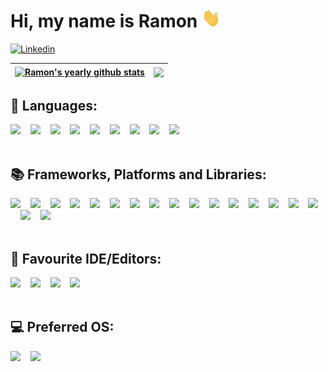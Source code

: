 # Hi, my name is Ramon <img src="./gifs/hi.gif" height="30px" width="30px">

[![Linkedin](https://img.shields.io/badge/LinkedIn-blue?style=for-the-badge&logo=linkedin&labelColor=blue&link=https://www.linkedin.com/in/ramon-jaspers/)](https://www.linkedin.com/in/ramon-jaspers/)

| <a href="https://github.com/anuraghazra/github-readme-stats"><img align="center" src="https://github-readme-stats.vercel.app/api?username=ramonjaspers&theme=nightowl&hide=contribs,issues&show_icons=true&count_private=true&include_all_commits=true&hide_border=true" alt="Ramon's yearly github stats" /></a> | <a href="https://github.com/anuraghazra/github-readme-stats"><img align="center" src="https://github-readme-stats.vercel.app/api/top-langs/?username=ramonjaspers&theme=nightowl&layout=compact&hide=html,jupyter%20notebook,css&hide_border=true&langs_count=6" /></a> |
| --------------------------------------------------------------------------------------------------------------------------------------------------------------------------------------------------------------------------------------------------------------------------------------- | ----------------------------------------------------------------------------------------------------------------------------------------------------------------------------------------------------------------------------------------------------------------------- |

## 👾 Languages:

<div>
  <img  src="https://img.shields.io/badge/c++-%2300599C.svg?style=for-the-badge&logo=c%2B%2B&logoColor=white">&nbsp;&nbsp;&nbsp;
  <img  src="https://img.shields.io/badge/css3-%231572B6.svg?style=for-the-badge&logo=css3&logoColor=white">&nbsp;&nbsp;&nbsp;
  <img  src="https://img.shields.io/badge/html5-%23E34F26.svg?style=for-the-badge&logo=html5&logoColor=white">&nbsp;&nbsp;&nbsp;
  <img  src="https://img.shields.io/badge/java-%23ED8B00.svg?style=for-the-badge&logo=java&logoColor=white">&nbsp;&nbsp;&nbsp;
  <img  src="https://img.shields.io/badge/javascript-%23323330.svg?style=for-the-badge&logo=javascript&logoColor=%23F7DF1E">&nbsp;&nbsp;&nbsp;
  <img  src="https://img.shields.io/badge/markdown-%23000000.svg?style=for-the-badge&logo=markdown&logoColor=white">&nbsp;&nbsp;&nbsp;
  <img  src="https://img.shields.io/badge/php-%23777BB4.svg?style=for-the-badge&logo=php&logoColor=white">&nbsp;&nbsp;&nbsp;
  <img  src="https://img.shields.io/badge/python-3670A0?style=for-the-badge&logo=python&logoColor=ffdd54">&nbsp;&nbsp;&nbsp;
  <img  src="https://img.shields.io/badge/typescript-%23007ACC.svg?style=for-the-badge&logo=typescript&logoColor=white">&nbsp;&nbsp;&nbsp;
</div>
<br />

## 📚 Frameworks, Platforms and Libraries:
<div>
    <img  src="https://img.shields.io/badge/bootstrap-%23563D7C.svg?style=for-the-badge&logo=bootstrap&logoColor=white">&nbsp;&nbsp;&nbsp;
    <img  src="https://img.shields.io/badge/jasmine-%238A4182.svg?style=for-the-badge&logo=jasmine&logoColor=white">&nbsp;&nbsp;&nbsp;
    <img  src="https://img.shields.io/badge/JWT-black?style=for-the-badge&logo=JSON%20web%20tokens">&nbsp;&nbsp;&nbsp;
    <img  src="https://img.shields.io/badge/MUI-%230081CB.svg?style=for-the-badge&logo=mui&logoColor=white">&nbsp;&nbsp;&nbsp;
    <img  src="https://img.shields.io/badge/NPM-%23CB3837.svg?style=for-the-badge&logo=npm&logoColor=white">&nbsp;&nbsp;&nbsp;
    <img  src="https://img.shields.io/badge/Next-black?style=for-the-badge&logo=next.js&logoColor=white">&nbsp;&nbsp;&nbsp;
    <img  src="https://img.shields.io/badge/Rabbitmq-FF6600?style=for-the-badge&logo=rabbitmq&logoColor=white">&nbsp;&nbsp;&nbsp;
    <img  src="https://img.shields.io/badge/react-%2320232a.svg?style=for-the-badge&logo=react&logoColor=%2361DAFB">&nbsp;&nbsp;&nbsp;
    <img  src="https://img.shields.io/badge/react_native-%2320232a.svg?style=for-the-badge&logo=react&logoColor=%2361DAFB">&nbsp;&nbsp;&nbsp;  
    <img  src="https://img.shields.io/badge/-React%20Query-FF4154?style=for-the-badge&logo=react%20query&logoColor=white">&nbsp;&nbsp;&nbsp;
    <img  src="https://img.shields.io/badge/React_Router-CA4245?style=for-the-badge&logo=react-router&logoColor=white">&nbsp;&nbsp;&nbsp;
    <img  src="https://img.shields.io/badge/React%20Hook%20Form-%23EC5990.svg?style=for-the-badge&logo=reacthookform&logoColor=white">&nbsp;&nbsp;&nbsp; <img  src="https://img.shields.io/badge/redux-%23593d88.svg?style=for-the-badge&logo=redux&logoColor=white">&nbsp;&nbsp;&nbsp;
    <img  src="https://img.shields.io/badge/SASS-hotpink.svg?style=for-the-badge&logo=SASS&logoColor=white">&nbsp;&nbsp;&nbsp;
    <img  src="https://img.shields.io/badge/spring-%236DB33F.svg?style=for-the-badge&logo=spring&logoColor=white">&nbsp;&nbsp;&nbsp;
    <img  src="https://img.shields.io/badge/styled--components-DB7093?style=for-the-badge&logo=styled-components&logoColor=white">&nbsp;&nbsp;&nbsp;
    <img  src="https://img.shields.io/badge/tailwindcss-%2338B2AC.svg?style=for-the-badge&logo=tailwind-css&logoColor=white">&nbsp;&nbsp;&nbsp;
    <img  src="https://img.shields.io/badge/yarn-%232C8EBB.svg?style=for-the-badge&logo=yarn&logoColor=white">&nbsp;&nbsp;&nbsp;
</div>
<br />


## 📘 Favourite IDE/Editors:
<div>
    <img  src="https://img.shields.io/badge/Visual%20Studio%20Code-0078d7.svg?style=for-the-badge&logo=visual-studio-code&logoColor=white">&nbsp;&nbsp;&nbsp; 
    <img  src="https://img.shields.io/badge/phpstorm-143?style=for-the-badge&logo=phpstorm&logoColor=black&color=darkorchid&labelColor=darkorchid">&nbsp;&nbsp;&nbsp; 
    <img  src="https://img.shields.io/badge/webstorm-143?style=for-the-badge&logo=webstorm&logoColor=black&color=green">&nbsp;&nbsp;&nbsp; 
    <img  src="https://img.shields.io/badge/IntelliJIDEA-000000.svg?style=for-the-badge&logo=intellij-idea&logoColor=white">&nbsp;&nbsp;&nbsp;
</div>
<br />

## 💻 Preferred OS:
<div>
    <img height=40 src="https://img.shields.io/badge/mac%20os-000000?style=for-the-badge&logo=macos&logoColor=F0F0F0">&nbsp;&nbsp;&nbsp;
    <img height=40 src="https://img.shields.io/badge/Linux%20Mint-87CF3E?style=for-the-badge&logo=Linux%20Mint&logoColor=white">
</div>